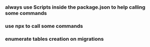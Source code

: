 ### always use Scripts inside the package.json to help calling some commands
### use npx to call some commands
### enumerate tables creation on migrations
### 